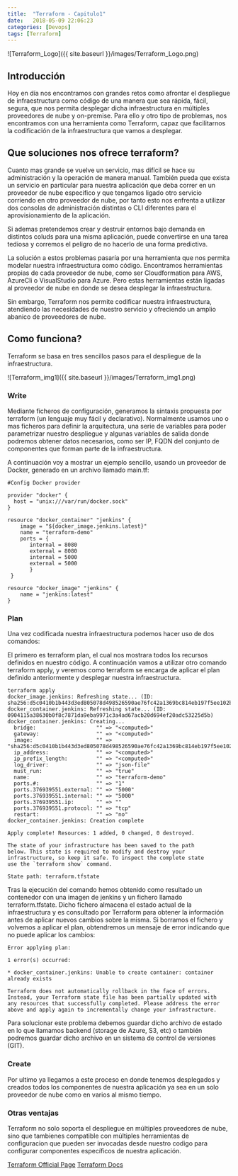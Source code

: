 ```yaml
---
title:  "Terraform - Capitulo1"
date:   2018-05-09 22:06:23
categories: [Devops]
tags: [Terraform]
---
```


![Terraform_Logo]({{ site.baseurl }}/images/Terraform_Logo.png)


## Introducción ##

Hoy en día nos encontramos con grandes retos como afrontar el despliegue de infraestructura como código de una manera que sea rápida, fácil, segura, que nos permita desplegar dicha infraestructura en múltiples proveedores de nube y on-premise.
Para ello y otro tipo de problemas, nos encontramos con una herramienta como Terraform, capaz que facilitarnos la codificación de la infraestructura que vamos a desplegar.

## Que soluciones nos ofrece terraform? ##

Cuanto mas grande se vuelve un servicio, mas difícil se hace su administración y la operación de manera manual. También pueda que exista un servicio en particular para nuestra aplicación que deba correr en un proveedor de nube especifico y que tengamos ligado otro servicio corriendo en otro proveedor de nube, por tanto esto nos enfrenta a utilizar dos consolas de administración distintas o CLI diferentes para el aprovisionamiento de la aplicación.

Si ademas pretendemos crear y destruir entornos bajo demanda en distintos coluds para una misma aplicación, puede convertirse en una tarea tediosa y corremos el peligro de no hacerlo de una forma predictiva.

La solución a estos problemas pasaría por una herramienta que nos permita modelar nuestra infraestructura como código. Encontramos herramientas propias de cada proveedor de nube, como ser Cloudformation para AWS, AzureCli o VisualStudio para Azure. Pero estas herramientas están ligadas al proveedor de nube en donde se desea desplegar la infraestructura.

Sin embargo, Terraform nos permite codificar nuestra infraestructura, atendiendo las necesidades de nuestro servicio y ofreciendo un amplio abanico de proveedores de nube.

## Como funciona? ##

Terraform se basa en tres sencillos pasos para el despliegue de la infraestructura.

![Terraform_img1]({{ site.baseurl }}/images/Terraform_img1.png)

### Write ###

Mediante ficheros de configuración, generamos la sintaxis propuesta por terraform (un lenguaje muy fácil y declarativo).
Normalmente usamos uno o mas ficheros para definir la arquitectura, una serie de variables para poder parametrizar nuestro despliegue y algunas variables de salida donde podremos obtener datos necesarios, como ser IP, FQDN del conjunto de componentes que forman parte de la infraestructura.

A continuación voy a mostrar un ejemplo sencillo, usando un proveedor de Docker, generado en un archivo llamado main.tf:

```
#Config Docker provider

provider "docker" {
  host = "unix:///var/run/docker.sock"
}

resource "docker_container" "jenkins" {
    image = "${docker_image.jenkins.latest}"
    name = "terraform-demo"
    ports = {
       internal = 8080
       external = 8080
       internal = 5000
       external = 5000
       }
 }

resource "docker_image" "jenkins" {
    name = "jenkins:latest"
}

```

### Plan ###

Una vez codificada nuestra infraestructura podemos hacer uso de dos comandos:

El primero es terraform plan, el cual nos mostrara todos los recursos definidos en nuestro código.
A continuación vamos a utilizar otro comando terraform apply, y veremos como terraform se encarga de aplicar el plan definido anteriormente y desplegar nuestra infraestructura.

```
terraform apply
docker_image.jenkins: Refreshing state... (ID: sha256:d5c0410b1b443d3ed805078d498526590ae76fc42a1369bc814eb197f5ee102bjenkins:latest)
docker_container.jenkins: Refreshing state... (ID: 0904115a38630b0f8c7871da9eba9971c3a4ad67acb20d694ef20adc53225d5b)
docker_container.jenkins: Creating...
  bridge:                   "" => "<computed>"
  gateway:                  "" => "<computed>"
  image:                    "" => "sha256:d5c0410b1b443d3ed805078d498526590ae76fc42a1369bc814eb197f5ee102b"
  ip_address:               "" => "<computed>"
  ip_prefix_length:         "" => "<computed>"
  log_driver:               "" => "json-file"
  must_run:                 "" => "true"
  name:                     "" => "terraform-demo"
  ports.#:                  "" => "1"
  ports.376939551.external: "" => "5000"
  ports.376939551.internal: "" => "5000"
  ports.376939551.ip:       "" => ""
  ports.376939551.protocol: "" => "tcp"
  restart:                  "" => "no"
docker_container.jenkins: Creation complete

Apply complete! Resources: 1 added, 0 changed, 0 destroyed.

The state of your infrastructure has been saved to the path
below. This state is required to modify and destroy your
infrastructure, so keep it safe. To inspect the complete state
use the `terraform show` command.

State path: terraform.tfstate
```
Tras la ejecución del comando hemos obtenido como resultado un contenedor con una imagen de jenkins y un fichero llamado terraform.tfstate. Dicho fichero almacena el estado actual de la infraestructura y es consultado por Terraform para obtener la información antes de aplicar nuevos cambios sobre la misma. Si borramos el fichero y volvemos a aplicar el plan, obtendremos un mensaje de error indicando que no puede aplicar los cambios:

```
Error applying plan:

1 error(s) occurred:

* docker_container.jenkins: Unable to create container: container already exists

Terraform does not automatically rollback in the face of errors.
Instead, your Terraform state file has been partially updated with
any resources that successfully completed. Please address the error
above and apply again to incrementally change your infrastructure.
```
Para solucionar este problema debemos guardar dicho archivo de estado en lo que llamamos backend (storage de Azure, S3, etc) o también podremos guardar dicho archivo en un sistema de control de versiones (GIT).

### Create ###

Por ultimo ya llegamos a este proceso en donde tenemos desplegados y creados todos los componentes de nuestra aplicación ya sea en un solo proveedor de nube como en varios al mismo tiempo.

### Otras ventajas ###

Terraform no solo soporta el despliegue en múltiples proveedores de nube, sino que tambienes compatible con múltiples herramientas de configuracion que pueden ser invocadas desde nuestro codigo para configurar componentes específicos de nuestra aplicación.



[Terraform Official Page][Terraform]
[Terraform Docs][Terraform_Docs]

[Terraform]:      http://terraform.io
[Terraform_Docs]: https://www.terraform.io/docs/index.html
